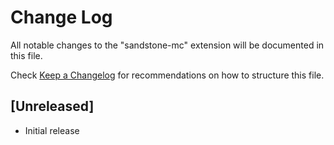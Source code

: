 # Change Log

All notable changes to the "sandstone-mc" extension will be documented in this file.

Check [Keep a Changelog](http://keepachangelog.com/) for recommendations on how to structure this file.

## [Unreleased]

- Initial release